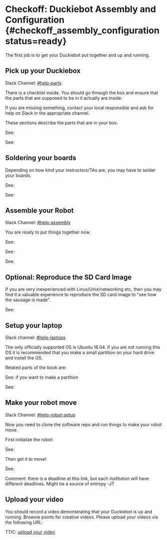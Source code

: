 # Checkoff: Duckiebot Assembly and Configuration {#checkoff_assembly_configuration status=ready}

The first job  is to get your Duckiebot put together and up and running.

<!-- Comment: @liam: We should make sure that these tasks are 1-to-1 with the task list in the checkoff spreadsheet, and remind them what to do.
-->

## Pick up your Duckiebox

Slack Channel: [#help-parts](https://duckietown.slack.com/archives/C6ZFZ7N2E)

There is a checklist inside. You should go through the box and ensure that the parts that are supposed to be in it actually are inside.

If you are missing something, contact your local responsible and ask for help on Slack in the appropriate channel.

These sections describe the parts that are in your box.

See: [](#acquiring-parts-c0)

See: [](#acquiring-parts-c1)

## Soldering your boards

Depending on how kind your instructors/TAs are, you may have to solder your boards.

See: [](#soldering-boards-c0)

See: [](#soldering-boards-c1)

## Assemble your Robot

Slack Channel: [#help-assembly](https://duckietown.slack.com/archives/C70CQQFHC)

You are ready to put things together now.

See: [](#assembling-duckiebot-c0)

See: [](#bumper-assembly)

See: [](#assembling-duckiebot-c1)


## Optional: Reproduce the SD Card Image

If you are very inexperienced with Linux/Unix/networking etc, then you may find it a valuable experience to reproduce the SD card image to "see how the sausage is made".

See: [](#duckiebot-ubuntu-image)


## Setup your laptop

Slack channel: [#help-laptops](https://duckietown.slack.com/archives/C6YS8UPRN)

The only officially supported OS is Ubuntu 16.04. If you are not running this OS it is recommended that you make a small partition on your hard drive and install the OS.

Related parts of the book are:

See: [](#how-to-partition) if you want to make a partition

See: [](#setup-laptop)


## Make your robot move

Slack Channel: [#help-robot-setup](https://duckietown.slack.com/archives/C6ZG100EN)

Now you need to clone the software repo and run things to make your robot move.

First initialize the robot:

See: [](#sec:setup-duckiebot)

Then get it to move!

See: [](#rc-control)

Comment: there is a deadline at this link, but each institution will have different deadlines. Might be a source of entropy -JT


## Upload your video

You should record a video demonstrating that your Duckiebot is up and running. Brownie points for creative videos. Please upload your videos via the following URL:

TTIC: [upload your video](https://www.dropbox.com/request/3GxK1kjxUmZKl23x6nEY)
